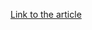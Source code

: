 [Link to the article](https://www.trendmicro.com/en_us/research/23/e/water-orthrus-new-campaigns-deliver-rootkit-and-phishing-modules.html)

